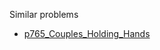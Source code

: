 Similar problems
- [p765_Couples_Holding_Hands](https://github.com/genxium/Leetcode/tree/master/p765_Couples_Holding_Hands) 
